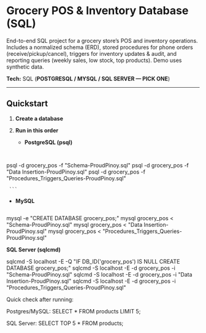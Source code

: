 # Grocery POS & Inventory Database (SQL)

End-to-end SQL project for a grocery store’s POS and inventory operations. Includes a normalized schema (ERD), stored procedures for phone orders (receive/pickup/cancel), triggers for inventory updates & audit, and reporting queries (weekly sales, low stock, top products). Demo uses synthetic data.

**Tech:** SQL (**POSTGRESQL / MYSQL / SQL SERVER — PICK ONE**)

---

## Quickstart

1) **Create a database**
2) **Run in this order**
   
   - **PostgreSQL (psql)**
     ```bash
 
psql -d grocery_pos -f "Schema-ProudPinoy.sql"
psql -d grocery_pos -f "Data Insertion-ProudPinoy.sql"
psql -d grocery_pos -f "Procedures_Triggers_Queries-ProudPinoy.sql"

     ```
   - **MySQL**
     ```bash
     
mysql -e "CREATE DATABASE grocery_pos;"
mysql grocery_pos < "Schema-ProudPinoy.sql"
mysql grocery_pos < "Data Insertion-ProudPinoy.sql"
mysql grocery_pos < "Procedures_Triggers_Queries-ProudPinoy.sql"

  **SQL Server (sqlcmd)**
  
sqlcmd -S localhost -E -Q "IF DB_ID('grocery_pos') IS NULL CREATE DATABASE grocery_pos;"
sqlcmd -S localhost -E -d grocery_pos -i "Schema-ProudPinoy.sql"
sqlcmd -S localhost -E -d grocery_pos -i "Data Insertion-ProudPinoy.sql"
sqlcmd -S localhost -E -d grocery_pos -i "Procedures_Triggers_Queries-ProudPinoy.sql"



Quick check after running:

Postgres/MySQL: SELECT * FROM products LIMIT 5;

SQL Server: SELECT TOP 5 * FROM products;

